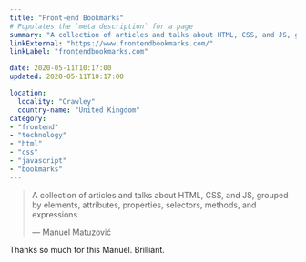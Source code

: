 ```yaml
---
title: "Front-end Bookmarks"
# Populates the `meta description` for a page
summary: "A collection of articles and talks about HTML, CSS, and JS, grouped by elements, attributes, properties, selectors, methods, and expressions."
linkExternal: "https://www.frontendbookmarks.com/"
linkLabel: "frontendbookmarks.com"

date: 2020-05-11T10:17:00
updated: 2020-05-11T10:17:00

location:
  locality: "Crawley"
  country-name: "United Kingdom"
category:
- "frontend"
- "technology"
- "html"
- "css"
- "javascript"
- "bookmarks"
---
```


> A collection of articles and talks about HTML, CSS, and JS, grouped by elements, attributes, properties, selectors, methods, and expressions.
> <footer>&mdash; Manuel Matuzović</footer>

Thanks so much for this Manuel. Brilliant.

